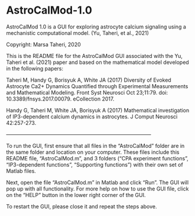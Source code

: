# AstroCalMod-1.0
AstroCalMod 1.0 is a GUI for exploring astrocyte calcium signaling using a mechanistic computational model. (Yu, Taheri, et al., 2021)

Copyright: Marsa Taheri, 2020


This is the README file for the AstroCalMod GUI associated with the Yu, Taheri et al. (2021) paper and based on the mathematical model developed in the following papers:

Taheri M, Handy G, Borisyuk A, White JA (2017) Diversity of Evoked Astrocyte Ca2+ Dynamics Quantified through Experimental Measurements and Mathematical Modeling. Front Syst Neurosci Oct 23;11:79. doi: 10.3389/fnsys.2017.00079. eCollection 2017.

Handy G, Taheri M, White JA, Borisyuk A (2017) Mathematical investigation of IP3-dependent calcium dynamics in astrocytes. J Comput Neurosci 42:257-273.

————————————————————————————

To run the GUI, first ensure that all files in the “AstroCalMod” folder are in the same folder and location on your computer. These files include this README file, “AstroCalMod.m”, and 3 folders (“CPA experiment functions”, “IP3-dependent functions”, “Supporting functions”) with their own set of Matlab files.


Next, open the file “AstroCalMod.m” in Matlab and click “Run”. The GUI will pop up with all functionality. For more help on how to use the GUI file, click on the “HELP” button in the lower right corner of the GUI.


To restart the GUI, please close it and repeat the steps above.

